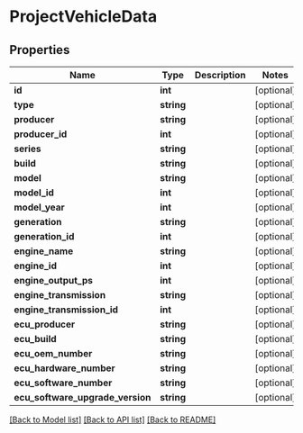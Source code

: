 # ProjectVehicleData

## Properties
Name | Type | Description | Notes
------------ | ------------- | ------------- | -------------
**id** | **int** |  | [optional] 
**type** | **string** |  | [optional] 
**producer** | **string** |  | [optional] 
**producer_id** | **int** |  | [optional] 
**series** | **string** |  | [optional] 
**build** | **string** |  | [optional] 
**model** | **string** |  | [optional] 
**model_id** | **int** |  | [optional] 
**model_year** | **int** |  | [optional] 
**generation** | **string** |  | [optional] 
**generation_id** | **int** |  | [optional] 
**engine_name** | **string** |  | [optional] 
**engine_id** | **int** |  | [optional] 
**engine_output_ps** | **int** |  | [optional] 
**engine_transmission** | **string** |  | [optional] 
**engine_transmission_id** | **int** |  | [optional] 
**ecu_producer** | **string** |  | [optional] 
**ecu_build** | **string** |  | [optional] 
**ecu_oem_number** | **string** |  | [optional] 
**ecu_hardware_number** | **string** |  | [optional] 
**ecu_software_number** | **string** |  | [optional] 
**ecu_software_upgrade_version** | **string** |  | [optional] 

[[Back to Model list]](../../README.md#documentation-for-models) [[Back to API list]](../../README.md#documentation-for-api-endpoints) [[Back to README]](../../README.md)

